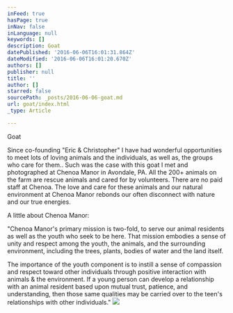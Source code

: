 ```yaml
---
inFeed: true
hasPage: true
inNav: false
inLanguage: null
keywords: []
description: Goat
datePublished: '2016-06-06T16:01:31.864Z'
dateModified: '2016-06-06T16:01:20.670Z'
authors: []
publisher: null
title: ''
author: []
starred: false
sourcePath: _posts/2016-06-06-goat.md
url: goat/index.html
_type: Article

---
```

Goat

Since co-founding "Eric & Christopher" I have had wonderful opportunities to meet lots of loving animals and the individuals, as well as, the groups who care for them.. Such was the case with this goat I met and photographed at Chenoa Manor in Avondale, PA. All the 200+ animals on the farm are rescue animals and cared for by volunteers. There are no paid staff at Chenoa. The love and care for these animals and our natural environment at Chenoa Manor rebonds our often disconnect with nature and our true energies.

A little about Chenoa Manor:

"Chenoa Manor's primary mission is two-fold, to serve our animal residents as well as the youth who seek to be here. That mission embodies a sense of unity and respect among the youth, the animals, and the surrounding environment, including the trees, plants, bodies of water and the land itself.

The importance of the youth component is to instill a sense of compassion and respect toward other individuals through positive interaction with animals & the environment. If a young person can develop a relationship with an animal resident based upon mutual trust, patience, and understanding, then those same qualities may be carried over to the teen's relationships with other individuals."
![](https://the-grid-user-content.s3-us-west-2.amazonaws.com/7a97f705-86ac-4ac7-bc1f-50d221cd9bb0.jpg)